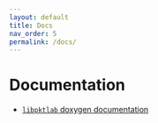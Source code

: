 ```yaml
---
layout: default
title: Docs
nav_order: 5
permalink: /docs/
---
```


# Documentation

- [`libpktlab` doxygen documentation](/doxygen/index.html)
